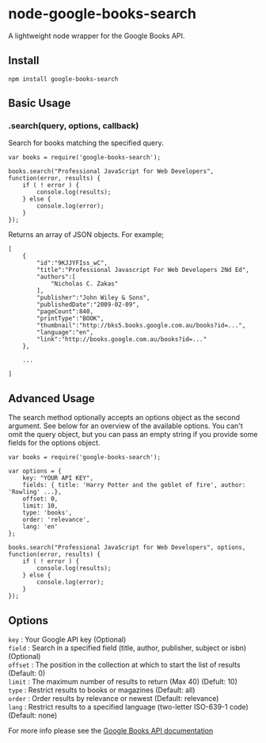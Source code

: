 # node-google-books-search

A lightweight node wrapper for the Google Books API.

## Install

    npm install google-books-search

## Basic Usage

### .search(query, options, callback)

Search for books matching the specified query.

	var books = require('google-books-search');

	books.search("Professional JavaScript for Web Developers", function(error, results) {
		if ( ! error ) {
			console.log(results);
		} else {
			console.log(error);
		}
	});

Returns an array of JSON objects. For example;

	[
		{
			"id":"9KJJYFIss_wC",
			"title":"Professional Javascript For Web Developers 2Nd Ed",
			"authors":[
				"Nicholas C. Zakas"
			],
			"publisher":"John Wiley & Sons",
			"publishedDate":"2009-02-09",
			"pageCount":840,
			"printType":"BOOK",
			"thumbnail":"http://bks5.books.google.com.au/books?id=...",
			"language":"en",
			"link":"http://books.google.com.au/books?id=..."
		},

		...

	]

## Advanced Usage

The search method optionally accepts an options object as the second argument. See below for an overview of the available options.
You can't omit the query object, but you can pass an empty string if you provide some fields for the options object.

	var books = require('google-books-search');

	var options = {
		key: "YOUR API KEY",
		fields: { title: 'Harry Potter and the goblet of fire', author: 'Rowling' ...},
		offset: 0,
		limit: 10,
		type: 'books',
		order: 'relevance',
		lang: 'en'
	};

	books.search("Professional JavaScript for Web Developers", options, function(error, results) {
		if ( ! error ) {
			console.log(results);
		} else {
			console.log(error);
		}
	});

## Options

`key` : Your Google API key (Optional)   
`field` : Search in a specified field (title, author, publisher, subject or isbn) (Optional)   
`offset` : The position in the collection at which to start the list of results (Default: 0)   
`limit` : The maximum number of results to return (Max 40) (Defult: 10)   
`type` : Restrict results to books or magazines (Default: all)   
`order` : Order results by relevance or newest (Default: relevance)   
`lang` : Restrict results to a specified language (two-letter ISO-639-1 code) (Default: none)

For more info please see the [Google Books API documentation](http://code.google.com/apis/books/docs/v1/using.html)